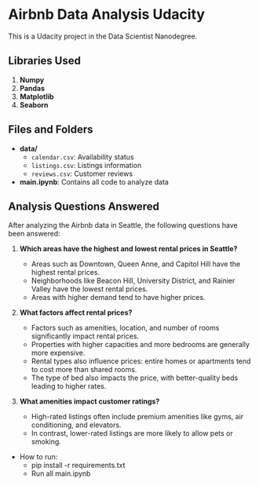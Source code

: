 # Airbnb Data Analysis Udacity

This is a Udacity project in the Data Scientist Nanodegree.

## Libraries Used
1. **Numpy**
2. **Pandas**
3. **Matplotlib**
4. **Seaborn**

## Files and Folders
- **data/**
  - `calendar.csv`: Availability status
  - `listings.csv`: Listings information
  - `reviews.csv`: Customer reviews
- **main.ipynb**: Contains all code to analyze data

## Analysis Questions Answered
After analyzing the Airbnb data in Seattle, the following questions have been answered:

1. **Which areas have the highest and lowest rental prices in Seattle?**
   - Areas such as Downtown, Queen Anne, and Capitol Hill have the highest rental prices.
   - Neighborhoods like Beacon Hill, University District, and Rainier Valley have the lowest rental prices.
   - Areas with higher demand tend to have higher prices.

2. **What factors affect rental prices?**
   - Factors such as amenities, location, and number of rooms significantly impact rental prices.
   - Properties with higher capacities and more bedrooms are generally more expensive.
   - Rental types also influence prices: entire homes or apartments tend to cost more than shared rooms.
   - The type of bed also impacts the price, with better-quality beds leading to higher rates.

3. **What amenities impact customer ratings?**
   - High-rated listings often include premium amenities like gyms, air conditioning, and elevators.
   - In contrast, lower-rated listings are more likely to allow pets or smoking.

* How to run:
    - pip install -r requirements.txt
    - Run all main.ipynb
